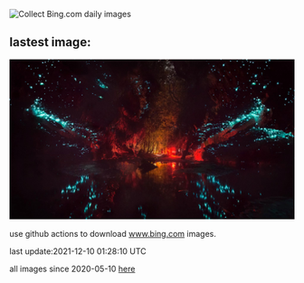 ![Collect Bing.com daily images](https://github.com/counter2015/bing-daily-images/workflows/Collect%20Bing.com%20daily%20images/badge.svg)
## lastest image:
![](images/GlowWormBMNP.jpg)

use github actions to download www.bing.com images.

last update:2021-12-10 01:28:10 UTC

all images since 2020-05-10 [here](https://github.com/counter2015/bing-daily-images/tree/master/images) 
